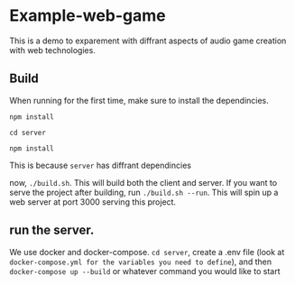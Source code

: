 # Example-web-game

This is a demo to exparement with diffrant aspects of audio game creation with web technologies.

## Build

When running for the first time, make sure to install the dependincies.

`npm install`

`cd server`

`npm install`

This is because `server` has diffrant dependincies

now, `./build.sh`. This will build both the client and server. If you want to serve the project after building, run `./build.sh --run`. This will spin up a web server at port 3000 serving this project.

## run the server.

We use docker and docker-compose. `cd server`, create a .env file (look at `docker-compose.yml for the variables you need to define`), and then `docker-compose up --build` or whatever command you would like to start
